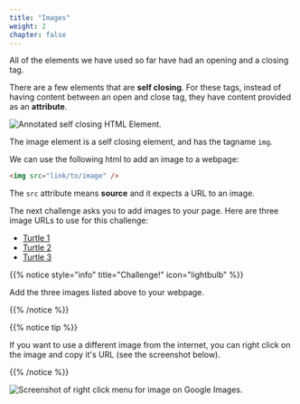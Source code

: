 ```yaml
---
title: "Images"
weight: 2
chapter: false
---
```


All of the elements we have used so far have had an opening and a closing tag.

There are a few elements that are **self closing**.
For these tags, instead of having content between an open and close tag, they have content provided as an **attribute**.

![Annotated self closing HTML Element.](../../images/self_closing_element.png)

The image element is a self closing element, and has the tagname `img`.

We can use the following html to add an image to a webpage:

```html {title="html"}
<img src="link/to/image" />
```

The `src` attribute means **source** and it expects a URL to an image.

The next challenge asks you to add images to your page.
Here are three image URLs to use for this challenge:

- <a href="https://assets.codepen.io/5804361/turtle_1.jpg" target="_blank">Turtle 1</a>
- <a href="https://assets.codepen.io/5804361/turtle_2.jpg" target="_blank">Turtle 2</a>
- <a href="https://assets.codepen.io/5804361/turtle_3.jpg" target="_blank">Turtle 3</a>

{{% notice style="info" title="Challenge!" icon="lightbulb" %}}

Add the three images listed above to your webpage.

{{% /notice %}}

{{% notice tip %}}

If you want to use a different image from the internet, you can right click on the image and copy it's URL (see the screenshot below).

{{% /notice %}}

![Screenshot of right click menu for image on Google Images.](../../images/image_link.png)
